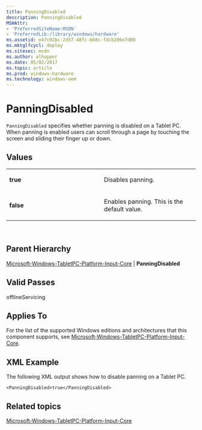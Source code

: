 ```yaml
---
title: PanningDisabled
description: PanningDisabled
MSHAttr:
- 'PreferredSiteName:MSDN'
- 'PreferredLib:/library/windows/hardware'
ms.assetid: e47c92bc-2d57-48fc-b68c-fdcb206e7d08
ms.mktglfcycl: deploy
ms.sitesec: msdn
ms.author: alhopper
ms.date: 05/02/2017
ms.topic: article
ms.prod: windows-hardware
ms.technology: windows-oem
---
```


# PanningDisabled


`PanningDisabled` specifies whether panning is disabled on a Tablet PC. When panning is enabled users can scroll through a page by touching the screen and sliding their finger up or down.

## Values


<table>
<colgroup>
<col width="50%" />
<col width="50%" />
</colgroup>
<tbody>
<tr class="odd">
<td><p><strong>true</strong></p></td>
<td><p>Disables panning.</p></td>
</tr>
<tr class="even">
<td><p><strong>false</strong></p></td>
<td><p>Enables panning. This is the default value.</p></td>
</tr>
</tbody>
</table>

 

## Parent Hierarchy


[Microsoft-Windows-TabletPC-Platform-Input-Core](microsoft-windows-tabletpc-platform-input-core.md) | **PanningDisabled**

## Valid Passes


offlineServicing

## Applies To


For the list of the supported Windows editions and architectures that this component supports, see [Microsoft-Windows-TabletPC-Platform-Input-Core](microsoft-windows-tabletpc-platform-input-core.md).

## XML Example


The following XML output shows how to disable panning on a Tablet PC.

```
<PanningDisabled>true</PanningDisabled>
```

## Related topics


[Microsoft-Windows-TabletPC-Platform-Input-Core](microsoft-windows-tabletpc-platform-input-core.md)

 

 







